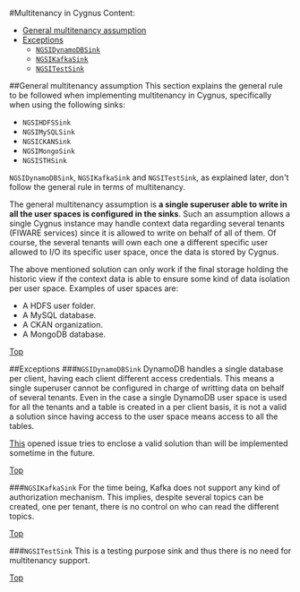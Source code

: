 #Multitenancy in Cygnus
Content:

* [General multitenancy assumption](#section1)
* [Exceptions](#section2)
    * [`NGSIDynamoDBSink`](#section.2.1)
    * [`NGSIKafkaSink`](#section2.2)
    * [`NGSITestSink`](#section2.3)

##<a name="section1"></a>General multitenancy assumption
This section explains the general rule to be followed when implementing multitenancy in Cygnus, specifically when using the following sinks:

* `NGSIHDFSSink`
* `NGSIMySQLSink`
* `NGSICKANSink`
* `NGSIMongoSink`
* `NGSISTHSink`

`NGSIDynamoDBSink`, `NGSIKafkaSink` and `NGSITestSink`, as explained later, don't follow the general rule in terms of multitenancy.

The general multitenancy assumption is **a single superuser able to write in all the user spaces is configured in the sinks**. Such an assumption allows a single Cygnus instance may handle context data regarding several tenants (FIWARE services) since it is allowed to write on behalf of all of them. Of course, the several tenants will own each one a different specific user allowed to I/O its specific user space, once the data is stored by Cygnus.

The above mentioned solution can only work if the final storage holding the historic view if the context data is able to ensure some kind of data isolation per user space. Examples of user spaces are:

* A HDFS user folder.
* A MySQL database.
* A CKAN organization.
* A MongoDB database.

[Top](#top)

##<a name="section2"></a>Exceptions
###<a name="section2.1"></a>`NGSIDynamoDBSink`
DynamoDB handles a single database per client, having each client different access credentials. This means a single superuser cannot be configured in charge of writting data on behalf of several tenants. Even in the case a single DynamoDB user space is used for all the tenants and a table is created in a per client basis, it is not a valid a solution since having access to the user space means access to all the tables.

[This](https://github.com/telefonicaid/fiware-cygnus/issues/608) opened issue tries to enclose a valid solution than will be implemented sometime in the future.

[Top](#top)

###<a name="section2.2"></a>`NGSIKafkaSink`
For the time being, Kafka does not support any kind of authorization mechanism. This implies, despite several topics can be created, one per tenant, there is no control on who can read the different topics.

[Top](#top)

###<a name="section2.3"></a>`NGSITestSink`
This is a testing purpose sink and thus there is no need for multitenancy support.

[Top](#top)

